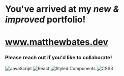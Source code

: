 <h1>You've arrived at my <i>new & improved</i> portfolio!</h1>

<h1>
  <a href="https://matthewbates.dev" rel="nofollow" target="_blank">
    <strong>www.matthewbates.dev</strong>
  </a>
</h1>

<h3>Please reach out if you'd like to collaborate!</h3>

![JavaScript](https://img.shields.io/badge/javascript-%23323330.svg?style=for-the-badge&logo=javascript&logoColor=%23F7DF1E)
![React](https://img.shields.io/badge/react-%2320232a.svg?style=for-the-badge&logo=react&logoColor=%2361DAFB)
![Styled Components](https://img.shields.io/badge/styled--components-DB7093?style=for-the-badge&logo=styled-components&logoColor=white)
![CSS3](https://img.shields.io/badge/css3-%231572B6.svg?style=for-the-badge&logo=css3&logoColor=white)
